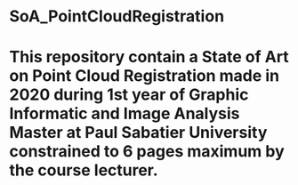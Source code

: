 # SoA_PointCloudRegistration

# This repository contain a State of Art on Point Cloud Registration made in 2020 during 1st year of Graphic Informatic and Image Analysis Master at Paul Sabatier University constrained to 6 pages maximum by the course lecturer.
